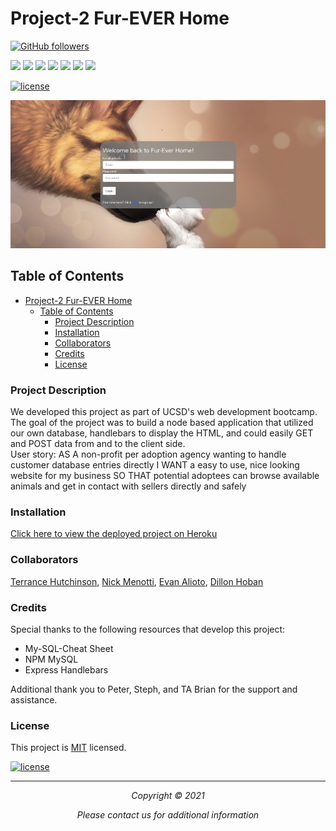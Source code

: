 # Project-2 Fur-EVER Home
[![GitHub followers](https://img.shields.io/github/followers/Nmenotti20?label=Follow&style=social)](https://github.com/TJH1992/Project-2.git)


<img src="https://img.shields.io/badge/html5%20-%23E34F26.svg?&style=for-the-badge&logo=html5&logoColor=white"/>
<img src="https://img.shields.io/badge/css3%20-%231572B6.svg?&style=for-the-badge&logo=css3&logoColor=white"/>
<img src="https://img.shields.io/badge/bootstrap%20-%23563D7C.svg?&style=for-the-badge&logo=bootstrap&logoColor=white"/> <img src="https://img.shields.io/badge/javascript%20-%23323330.svg?&style=for-the-badge&logo=javascript&logoColor=%23F7DF1E"/> <img src="https://img.shields.io/badge/node.js%20-%2343853D.svg?&style=for-the-badge&logo=node.js&logoColor=white"/> <img src="https://img.shields.io/badge/mysql-%2300f.svg?&style=for-the-badge&logo=mysql&logoColor=white"/> <img src="https://img.shields.io/badge/heroku%20-%23430098.svg?&style=for-the-badge&logo=heroku&logoColor=white"/> 

[![license](https://img.shields.io/badge/License-mit-brightgreen.svg)](https://choosealicense.com/licenses/mit/)

![Homepage Image](public/images/sc-for-readme.jpg)
## Table of Contents

- [Project-2 Fur-EVER Home](#project-2-fur-ever-home)
  - [Table of Contents](#table-of-contents)
    - [Project Description](#project-description)
    - [Installation](#installation)
    - [Collaborators](#collaborators)
    - [Credits](#credits)
    - [License](#license)

### Project Description

We developed this project as part of UCSD's web development bootcamp. The goal of the project was to build a node based application that utilized our own database, handlebars to display the HTML, and could easily GET and POST data from and to the client side.<br>
User story:
AS A non-profit per adoption agency wanting to handle customer database entries directly
I WANT a easy to use, nice looking website for my business
SO THAT potential adoptees can browse available animals and get in contact with sellers directly and safely

### Installation

[Click here to view the deployed project on Heroku](https://oursuperduperawesomeproject2.herokuapp.com/)

### Collaborators
[Terrance Hutchinson](https://github.com/TJH1992),
[Nick Menotti](https://github.com/Nmenotti20),
[Evan Alioto](https://github.com/AlignSD),
[Dillon Hoban](https://github.com/dillonhoban)

### Credits

Special thanks to the following resources that develop this project:

<ul>
<li> My-SQL-Cheat Sheet<https://websitesetup.org/mysql-cheat-sheet/> </li>
<li> NPM MySQL<https://www.npmjs.com/package/mysql> </li>

<li> Express Handlebars<https://www.npmjs.com/package/express-handlebars> </li>
</li>
</ul>
Additional thank you to Peter, Steph, and TA Brian for the support and assistance.

### License

This project is [MIT](https://choosealicense.com/licenses/mit) licensed.<br>

[![license](https://img.shields.io/badge/License-mit-brightgreen.svg)](https://choosealicense.com/licenses/mit/)

<hr>
<p align='center'><i>
Copyright © 2021 <br>

<p align='center'><i>
Please contact us for additional information<br>
